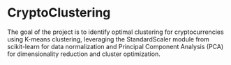 # CryptoClustering
The goal of the project is to identify optimal clustering for cryptocurrencies using K-means clustering, leveraging the StandardScaler module from scikit-learn for data normalization and Principal Component Analysis (PCA) for dimensionality reduction and cluster optimization.
